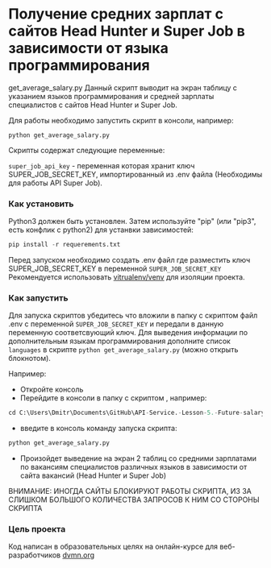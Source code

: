 # Получение средних зарплат с сайтов Head Hunter и Super Job в зависимости от языка программирования

get_average_salary.py Данный скрипт выводит на экран таблицу с указанием языков программирования и средней зарплаты специалистов с сайтов Head Hunter и Super Job.

Для работы необходимо запустить скрипт в консоли, например: 

```python get_average_salary.py ```

Скрипты содержат следующие переменные:

`super_job_api_key` - переменная которая хранит ключ SUPER_JOB_SECRET_KEY, импортированный из .env файла (Необходимы для работы API Super Job).

### Как установить

Python3 должен быть установлен.
Затем используйте "pip" (или "pip3", есть конфлик с python2) для устанвки зависимостей:

```python
pip install -r requerements.txt
```

Перед запуском необходимо создать .env файл где разместить ключ SUPER_JOB_SECRET_KEY в переменной `SUPER_JOB_SECRET_KEY` 
Рекомендуется использовать [vitrualenv/venv](https://docs.python.org/3/library/venv.html) для изоляции проекта.

### Как запустить

Для запуска скриптов убедитесь что вложили в папку с скриптом файл .env с переменной `SUPER_JOB_SECRET_KEY` и передали в данную переменную соответсвующий ключ.
Для выведения информации по дополнительным языкам программирования дополните список `languages` в скрипте `python get_average_salary.py` (можно открыть блокнотом).

Например:

* Откройте консоль
* Перейдите в консоли в папку с скриптом , например:

```python
cd C:\Users\Dmitr\Documents\GitHub\API-Service.-Lesson-5.-Future-salary
```

* введите в консоль команду запуска скрипта:

```python
python get_average_salary.py 
```

* Произойдет выведение на экран 2 таблиц со средними зарплатами по вакансиям специалистов различных языков в зависимости от сайта вакансий (Head Hunter и Super Job)

ВНИМАНИЕ: ИНОГДА САЙТЫ БЛОКИРУЮТ РАБОТЫ СКРИПТА, ИЗ ЗА СЛИШКОМ БОЛЬШОГО КОЛИЧЕСТВА ЗАПРОСОВ К НИМ СО СТОРОНЫ СКРИПТА

### Цель проекта

Код написан в образовательных целях на онлайн-курсе для веб-разработчиков [dvmn.org](https://dvmn.org/)